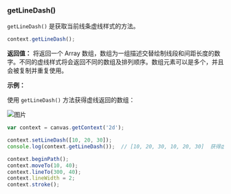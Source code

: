 ### getLineDash()

`getLineDash()` 是获取当前线条虚线样式的方法。

```js
context.getLineDash();
```

**返回值：**
将返回一个 Array 数组，数组为一组描述交替绘制线段和间距长度的数字。不同的虚线样式将会返回不同的数组及排列顺序。数组元素可以是多个，并且会被复制并重复使用。

**示例：**

使用 `getLineDash()` 方法获得虚线返回的数组：

![图片](/img/game/canvas/getLineDash-001.png)

```js
var context = canvas.getContext('2d');

context.setLineDash([10, 20, 30]);
console.log(context.getLineDash());  // [10, 20, 30, 10, 20, 30]  获得虚线返回的数组

context.beginPath();
context.moveTo(10, 40);
context.lineTo(300, 40);
context.lineWidth = 2;
context.stroke();
```



